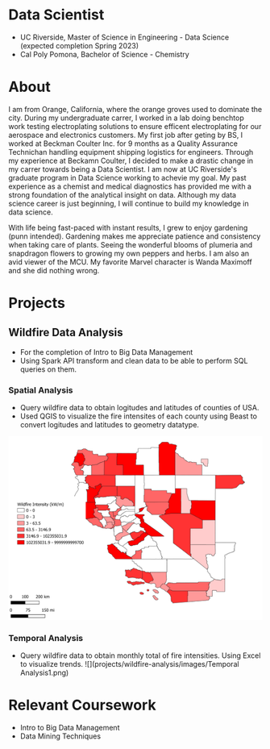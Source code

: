 # Data Scientist
- UC Riverside, Master of Science in Engineering - Data Science (expected completion Spring 2023)
- Cal Poly Pomona, Bachelor of Science - Chemistry

# About
I am from Orange, California, where the orange groves used to dominate the city. During my undergraduate carrer, I worked in a lab doing benchtop work testing electroplating solutions to ensure efficent electroplating for our aerospace and electronics customers. My first job after geting by BS, I worked at Beckman Coulter Inc. for 9 months as a Quality Assurance Technichan handling equipment shipping logistics for engineers. Through my experience at Beckamn Coulter, I decided to make a drastic change in my carrer towards being a Data Scientist. I am now at UC Riverside's graduate program in Data Science working to achevie my goal. My past experience as a chemist and medical diagnostics has provided me with a strong foundation of the analytical insight on data. Although my data science career is just beginning, I will continue to build my knowledge in data science. 

With life being fast-paced with instant results, I grew to enjoy gardening (punn intended). Gardening makes me appreciate patience and consistency when taking care of plants. Seeing the wonderful blooms of plumeria and snapdragon flowers to growing my own peppers and herbs. I am also an avid viewer of the MCU. My favorite Marvel character is Wanda Maximoff and she did nothing wrong.  


# Projects
## Wildfire Data Analysis
* For the completion of Intro to Big Data Management 
* Using Spark API transform and clean data to be able to perform SQL queries on them.
### Spatial Analysis
  * Query wildfire data to obtain logitudes and latitudes of counties of USA. 
  * Used QGIS to visualize the fire intensites of each county using Beast to convert logitudes and latitudes to geometry datatype.

![](projects/wildfire-analysis/images/spatial_analysis100klegendsmall.png)
### Temporal Analysis
  * Query wildfire data to obtain monthly total of fire intensities. Using Excel to visualize trends. 
![](projects/wildfire-analysis/images/Temporal Analysis1.png)

# Relevant Coursework
- Intro to Big Data Management 
- Data Mining Techniques
